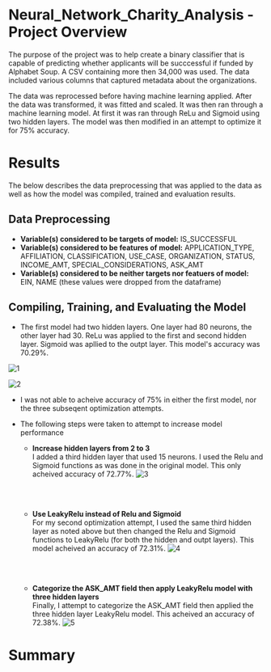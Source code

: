 # Neural_Network_Charity_Analysis - Project Overview
The purpose of the project was to help create a binary classifier that is capable of predicting whether applicants will be succcessful if funded by Alphabet Soup. A CSV containing more then 34,000 was used. The data included various columns that captured metadata about the organizations.

The data was reprocessed before having machine learning applied. After the data was transformed, it was fitted and scaled. It was then ran through a machine learning model. At first it was ran through ReLu and Sigmoid using two hidden layers. The model was then modified in an attempt to optimize it for 75% accuracy.

# Results
The below describes the data preprocessing that was applied to the data as well as how the model was compiled, trained and evaluation results.

## Data Preprocessing

 - **Variable(s) considered to be targets of model:**  IS_SUCCESSFUL
 - **Variable(s) considered to be features of model:**  APPLICATION_TYPE, AFFILIATION, CLASSIFICATION, USE_CASE, ORGANIZATION, STATUS, INCOME_AMT, SPECIAL_CONSIDERATIONS, ASK_AMT 
 - **Variable(s) considered to be neither targets nor featuers of model:** EIN, NAME (these values were dropped from the dataframe)

## Compiling, Training, and Evaluating the Model

 - The first model had two hidden layers. One layer had 80 neurons, the other layer had 30. ReLu was applied to the first and second hidden layer. Sigmoid was apllied to the outpt layer. This model's accuracy was 70.29%.
 
 ![1](https://user-images.githubusercontent.com/93630042/160306238-de16c376-813f-4492-8b5a-603498c2cee0.png)

![2](https://user-images.githubusercontent.com/93630042/160306244-8b0ff354-51bf-4fcd-9363-6f51250488ee.png)


 - I was not able to acheive accuracy of 75% in either the first model, nor the three subseqent optimization attempts. 

 - The following steps were taken to attempt to increase model performance
   - **Increase hidden layers from 2 to 3**
     <br>
     I added a third hidden layer that used 15 neurons. I used the Relu and Sigmoid functions as was done in the original model. This only acheived accuracy of 72.77%.
     ![3](https://user-images.githubusercontent.com/93630042/160306253-ca240d4d-cc42-4aad-948c-d9233c8cc664.png)

     <br><br>
   - **Use LeakyRelu instead of Relu and Sigmoid**
     <br>
     For my second optimization attempt, I used the same third hidden layer as noted above but then changed the Relu and Sigmoid functions to LeakyRelu (for both the hidden and outpt layers). This model acheived an accuracy of 72.31%.
     ![4](https://user-images.githubusercontent.com/93630042/160306258-cf85ada7-7118-4248-b3bc-a18966a13763.png)

     <br><br>
   - **Categorize the ASK_AMT field then apply LeakyRelu model with three hidden layers**
     <br>
     Finally, I attempt to categorize the ASK_AMT field then applied the three hidden layer LeakyRelu model. This acheived an accuracy of 72.38%.
     ![5](https://user-images.githubusercontent.com/93630042/160306263-a3b47876-b585-4abe-b3f8-e5c6bc57285d.png)



# Summary

